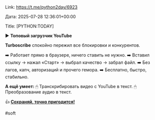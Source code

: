 Link: https://t.me/python2day/6923

Дата: 2025-07-28 12:36:01+00:00

Title: [PYTHON:TODAY]

▶️ **Топовый загрузчик YouTube**

**Turboscribe** спокойно пережил все блокировки и
конкурентов.

➡️ Работает прямо в браузере, ничего ставить не нужно.
➡️ Вставил ссылку → нажал «Старт» → выбрал качество → забрал
файл.
➡️ Без лагов, капч, авторизаций и прочего гемора.
➡️ Бесплатно, быстро, стабильно.

**А ещё умеет:**
🖱 Транскрибировать видео с YouTube в текст.
🖱 Преобразование аудио в текст.

👍 [**Сохраняй, точно пригодится!**](https://turboscribe.ai/ru/downloader/youtube/mp4)

#soft

